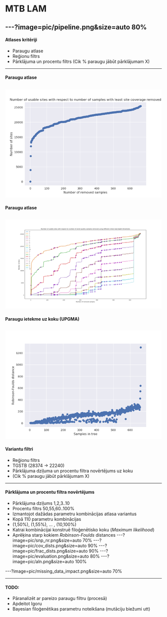 
# MTB LAM
---?image=pic/pipeline.png&size=auto 80%
---
#### Atlases kritēriji
 * Paraugu atlase
 * Reģionu filtrs
 * Pārklājuma un procentu filtrs (Cik % paraugu jābūt pārklājumam X)

---
#### Paraugu atlase
![samples](pic/VCF_site_statistics_old.png)
---
#### Paraugu atlase
![samples](pic/VCF_site_statistics_cov1_10.png)
---
#### Paraugu ietekme uz koku (UPGMA)
![testing](pic/tree_dists.png)
---
#### Variantu filtri
* Reģionu filtrs
 * TGSTB (28374 -> 22240)
* Pārklājuma dziļuma un procentu filtra novērtējums uz koku
 * (Cik % paraugu jābūt pārklājumam X)
---
#### Pārklājuma un procentu filtra novērtējums
* Pārklājuma dziļums 1,2,3..10
* Procentu filtrs 50,55,60..100%
* Izmantojot dažādas parametru kombinācijas atlasa variantus
 * Kopā 110 parametru kombinācijas 
 * (1,50%), (1,55%), ... , (10,100%)
* Katrai kombinācijai konstruē filoģenētisko koku (*Maximum likelihood*)
* Aprēķina starp kokiem *Robinson-Foulds* distances
---?image=pic/snp_nr.png&size=auto 70%
---?image=pic/cov_dists.png&size=auto 90%
---?image=pic/frac_dists.png&size=auto 90%
---?image=pic/evaluation.png&size=auto 80%
---?image=pic/aln.png&size=auto 100%

---?image=pic/missing_data_impact.png&size=auto 70%

---
#### TODO:
* Pāranalizēt ar pareizo paraugu filtru (procesā)
* Apdeitot Igoru
* Bayesian filoģenētikas parametru noteikšana (mutāciju biežumi utt)

